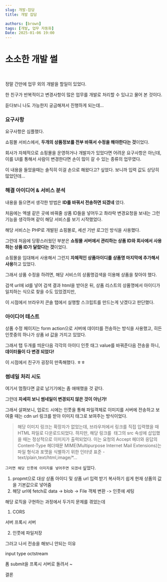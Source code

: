 ```yaml
---
slug: 개발-잡담
title: 개발 잡담

authors: [brown]
tags: [개발, 업무 자동화]
Date: 2025-01-06 19:00
---
```


# 소소한 개발 썰

<br />

정말 간만에 업무 외의 개발을 할일이 있었다.

한 친구가 반복적이고 변경사항이 많은 업무를 개발로 처리할 수 있냐고 물어 본 것이다.

듣다보니 나도 가능한지 궁금해져서 진행하게 되는데...

<!-- truncate -->

### 요구사항

요구사항은 심플했다.

쇼핑몰 서비스에서, **두개의 상품정보를 전부 바꿔서 수정을 해야한다는 것**이었다.

회사가 자체적으로 쇼핑몰을 운영하거나 개발자가 있었다면 어려운 요구사항은 아닌데, 이를 UI를 통해서 사람이 변경한다면 손이 많이 갈 수 있는 종류의 업무였다.

이 내용을 들었을때는 솔직히 이걸 손으로 해왔다고? 싶었다. 보니까 입력 값도 상당히 많았던데...

### 해결 아이디어 & 서비스 분석

내용을 들으면서 생각한 방법은 **ID를 바꿔서 전송하면 되겠네** 였다.

처음에는 엑셀 같은 곳에 바꿔줄 상품 ID들을 넣어두고 촤라락 변경요청을 보내는 그런 기능을 생각하며 같이 해당 서비스를 보기 시작했었다.

해당 서비스는 PHP로 개발된 쇼핑몰로, 세션 기반 로그인 방식을 사용했다.

그런데 처음에 당황스러웠던 부분은 **쇼핑몰 서버에서 관리하는 상품 ID와 회사에서 사용하는 상품 ID가 달랐다는 것**이었다.

쇼핑몰을 임대해서 사용해서 그런지 **자체적인 상품아이디를 상품명 마지막에 추가해서 사용**하고 있었다.

그래서 상품 수정을 하려면, 해당 서비스의 상품명검색을 이용해 상품을 찾아야 했다.

검색 url에 id를 넣어 검색 결과 html을 받아온 뒤, 상품 리스트의 상품명에서 아이디가 일치하는 식으로 찾을 수도 있었겠지만,

이 시점에서 브라우저 콘솔 탭에서 실행할 스크립트를 만드는게 낫겠다고 판단했다.

### 아이디어 테스트

상품 수정 페이지는 form action으로 서버에 데이터를 전송하는 방식을 사용했고, 히든 인풋중의 하나가 상품 id 값을 가지고 있었다.

그래서 탭 두개를 띄운다음 각각의 아이디 인풋 태그 value를 바꿔준다음 전송을 하니, **데이터들이 다 변경 되었다!**

이 시점에서 친구가 굉장히 만족해했다. ㅎㅎ

### 썸네일 처리 시도

여기서 멈췄다면 글로 남기기에는 좀 애매했을 것 같다.

그런데 **자세히 보니 썸네일이 변경되지 않은 것이 아닌가!**

그래서 살펴보니, 업로드 시에는 인풋을 통해 파일객체로 이미지를 서버에 전송하고 보여줄 때는 cdn url 링크를 받아 이미지 태그로 보여주는 방식이었다.

> 해당 이미지 링크는 확장자가 없었는데, 브라우저에서 링크를 직접 입력했을 때 HTML 파일로 다운로드되었다.
> 하지만, 해당 링크를 <img> 태그의 src 속성에 삽입했을 때는 정상적으로 이미지가 출력되었다.
> 이는 요청의 Accept 헤더와 응답의 Content-Type 헤더때문
> MIME(Multipurpose Internet Mail Extensions)는 파일 형식과 포맷을 식별하기 위한 인터넷 표준 - text/plain,text/html,image/\*...

`그러면 해당 인풋에 이미지를 넣어주면 되겠네` 싶었다.

1. propmt으로 대상 상품 아이디 및 상품 url 입력 받기
   복사하기 쉽게 현재 상품의 값을 기본값으로 넣어줌
2. 해당 url에 fetch로 data -> blob -> File 객체 변환 -> 인풋에 세팅

해당 로직을 구현하는 과정에서 두가지 문제를 겪었는데

1. CORS

서버 프록시 서버

2. 인풋에 파일저장

그러고 나서 전송을 해보니 안되는 이유

input type octstream

폼 submit을 프록시 서버로 돌려서 ~

결론

<!-- ## outro

나름 재밌게 작업해서 기록으로 남긴다.

그리고 쌓인 주제들을 빨리빨리 작성 해야겠다! -->
